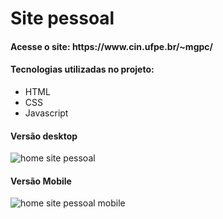 # Site pessoal 
<h4> Acesse o site: https://www.cin.ufpe.br/~mgpc/ </h4>
<h4> Tecnologias utilizadas no projeto: </h4>
<ul> <li> HTML
     <li> CSS
     <li> Javascript
</ul>
<h4> Versão desktop </h4>

![home site pessoal](https://user-images.githubusercontent.com/91145009/141688461-c00c60f9-ee2a-4c36-97ac-be89416af9f4.png)

<h4> Versão Mobile </h4>

![home site pessoal mobile](https://user-images.githubusercontent.com/91145009/141688466-056d0893-0e78-403e-976d-4baab8a1e0e4.png)
